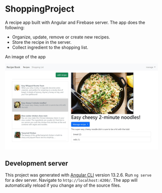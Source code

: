 # ShoppingProject

A recipe app built with Angular and Firebase server. The app does the following:

- Organize, update, remove  or create new recipes.
- Store the recipe in the server.
- Collect ingredient to the shopping list.  
  
An image of the app

![recipe](/src/assets/recipe.jpg "San Juan Mountains")

## Development server
This project was generated with [Angular CLI](https://github.com/angular/angular-cli) version 13.2.6.
Run `ng serve` for a dev server. Navigate to `http://localhost:4200/`. The app will automatically reload if you change any of the source files.
